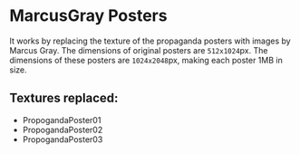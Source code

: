 # MarcusGray Posters

It works by replacing the texture of the propaganda posters with images by Marcus Gray. The dimensions of original posters are `512x1024`px. The dimensions of these posters are `1024x2048`px, making each poster 1MB in size.

## **Textures replaced**:
- PropogandaPoster01
- PropogandaPoster02
- PropogandaPoster03
